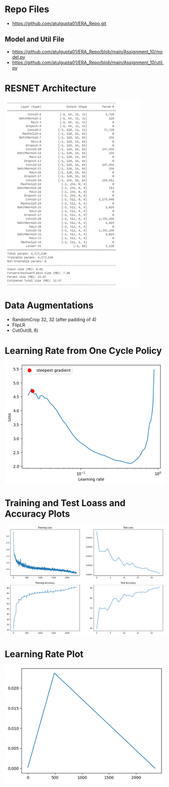 # Repo Files 
  - https://github.com/atulgupta01/ERA_Repo.git

## Model and Util File
  - https://github.com/atulgupta01/ERA_Repo/blob/main/Assignment_10/model.py
  - https://github.com/atulgupta01/ERA_Repo/blob/main/Assignment_10/util.py

# RESNET Architecture

![RESNET](https://github.com/atulgupta01/ERA_V2/blob/main/Assignment_10/resnet.jpg)

# Data Augmentations
- RandomCrop 32, 32 (after padding of 4)
- FlipLR
- CutOut(8, 8)

# Learning Rate from One Cycle Policy

![Learning Rate](https://github.com/atulgupta01/ERA_V2/blob/main/Assignment_10/Gradient.png)

# Training and Test Loass and Accuracy Plots

![ACCURACY](https://github.com/atulgupta01/ERA_V2/blob/main/Assignment_10/Accuracy.png)

# Learning Rate Plot

![Learning Rate](https://github.com/atulgupta01/ERA_V2/blob/main/Assignment_10/Learning_Rate.png)

